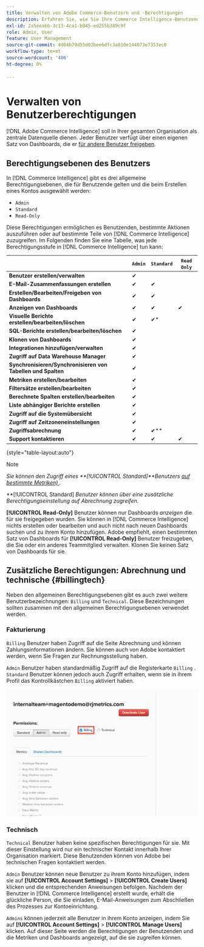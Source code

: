 ```yaml
---
title: Verwalten von Adobe Commerce-Benutzern und -Berechtigungen
description: Erfahren Sie, wie Sie Ihre Commerce Intelligence-Benutzenden verwalten.
exl-id: 2a5eeabb-3c13-4ca1-b845-ed255b389c9f
role: Admin, User
feature: User Management
source-git-commit: 4d04b79d55d02bee6dfc3a810e144073e7353ec0
workflow-type: tm+mt
source-wordcount: '406'
ht-degree: 0%

---
```


# Verwalten von Benutzerberechtigungen

[!DNL Adobe Commerce Intelligence] soll in Ihrer gesamten Organisation als zentrale Datenquelle dienen. Jeder Benutzer verfügt über einen eigenen Satz von Dashboards, die er [für andere Benutzer freigeben](../../data-user/dashboards/share-dashboard-with-users.md).

## Berechtigungsebenen des Benutzers

In [!DNL Commerce Intelligence] gibt es drei allgemeine Berechtigungsebenen, die für Benutzende gelten und die beim Erstellen eines Kontos ausgewählt werden:

* `Admin`
* `Standard`
* `Read-Only`

Diese Berechtigungen ermöglichen es Benutzenden, bestimmte Aktionen auszuführen oder auf bestimmte Teile von [!DNL Commerce Intelligence] zuzugreifen. Im Folgenden finden Sie eine Tabelle, was jede Berechtigungsstufe in [!DNL Commerce Intelligence] tun kann:

|   | `Admin` | `Standard` | `Read Only` |
| -----|-----|-----|----|
| **Benutzer erstellen/verwalten** | ✔ |   |   |
| **E-Mail-Zusammenfassungen erstellen** | ✔ | ✔ |   |
| **Erstellen/Bearbeiten/Freigeben von Dashboards** | ✔ | ✔ |   |
| **Anzeigen von Dashboards** | ✔ | ✔ | ✔ |
| **Visuelle Berichte erstellen/bearbeiten/löschen** | ✔ | ✔* |   |
| **SQL-Berichte erstellen/bearbeiten/löschen** | ✔ |  |   |
| **Klonen von Dashboards** | ✔ |   |   |
| **Integrationen hinzufügen/verwalten** | ✔ |   |   |
| **Zugriff auf Data Warehouse Manager** | ✔ |   |   |
| **Synchronisieren/Synchronisieren von Tabellen und Spalten** | ✔ |   |   |
| **Metriken erstellen/bearbeiten** | ✔ |   |   |
| **Filtersätze erstellen/bearbeiten** | ✔ |   |   |
| **Berechnete Spalten erstellen/bearbeiten** | ✔ |   |   |
| **Liste abhängiger Berichte erstellen** | ✔ |   |   |
| **Zugriff auf die Systemübersicht** | ✔ |   |   |
| **Zugriff auf Zeitzoneneinstellungen** | ✔ |   |   |
| **Zugriffsabrechnung** | ✔ | ✔** |   |
| **Support kontaktieren** | ✔ | ✔ | ✔ |

{style="table-layout:auto"}

>[!NOTE]
>
>_Sie können den Zugriff eines **[!UICONTROL Standard]**Benutzers [auf bestimmte Metriken) ](../../administrator/user-management/restrict-metric-access.md)._
>
>**[!UICONTROL Standard] _Benutzer können über eine zusätzliche Berechtigungseinstellung auf Abrechnung zugreifen._
>
>**[!UICONTROL Read-Only]** Benutzer können nur Dashboards _anzeigen_ die für sie freigegeben wurden. Sie können in [!DNL Commerce Intelligence] nichts erstellen oder bearbeiten und auch nicht nach neuen Dashboards suchen und zu ihrem Konto hinzufügen. Adobe empfiehlt, einen bestimmten Satz von Dashboards für **[!UICONTROL Read-Only]** Benutzer freizugeben, die Sie oder ein anderes Teammitglied verwalten. Klonen Sie keinen Satz von Dashboards für sie.

## Zusätzliche Berechtigungen: Abrechnung und technische {#billingtech}

Neben den allgemeinen Berechtigungsebenen gibt es auch zwei weitere Benutzerbezeichnungen: `Billing` und `Technical`. Diese Bezeichnungen sollten zusammen mit den allgemeinen Berechtigungsebenen verwendet werden.

### Fakturierung

`Billing` Benutzer haben Zugriff auf die Seite Abrechnung und können Zahlungsinformationen ändern. Sie können auch von Adobe kontaktiert werden, wenn Sie Fragen zur Rechnungsstellung haben.

`Admin` Benutzer haben standardmäßig Zugriff auf die Registerkarte `Billing` . `Standard` Benutzer können jedoch auch Zugriff erhalten, wenn sie in ihrem Profil das Kontrollkästchen `Billing` aktiviert haben.

![Abrechnungsseite](../../assets/billing.png)<!--{: width="550" height="363"}-->

### Technisch

`Technical` Benutzer haben keine spezifischen Berechtigungen für sie. Mit dieser Einstellung wird nur ein technischer Kontakt innerhalb Ihrer Organisation markiert. Diese Benutzenden können von Adobe bei technischen Fragen kontaktiert werden.

`Admin` Benutzer können neue Benutzer zu ihrem Konto hinzufügen, indem sie auf **[!UICONTROL Account Settings]** > **[!UICONTROL Create Users]** klicken und die entsprechenden Anweisungen befolgen. Nachdem der Benutzer in [!DNL Commerce Intelligence] erstellt wurde, erhält die glückliche Person, die Sie einladen, E-Mail-Anweisungen zum Abschließen des Prozesses zur Kontoeinrichtung.

`Admins` können jederzeit alle Benutzer in ihrem Konto anzeigen, indem Sie auf **[!UICONTROL Account Settings]** > **[!UICONTROL Manage Users]** klicken. Auf dieser Seite werden die Berechtigungen der Benutzenden und die Metriken und Dashboards angezeigt, auf die sie zugreifen können.
